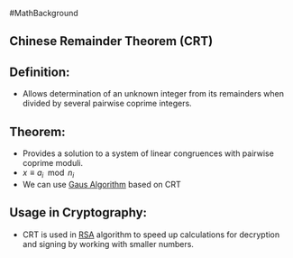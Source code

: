 #MathBackground 
## Chinese Remainder Theorem (CRT)
## Definition:
- Allows determination of an unknown integer from its remainders when divided by several pairwise coprime integers.
## Theorem: 
- Provides a solution to a system of linear congruences with pairwise coprime moduli.
- $x \equiv a_i \mod n_i$
- We can use [Gaus Algorithm](Gaus%20Algorithm.md) based on CRT
## Usage in Cryptography:
- CRT is used in [RSA](RSA.md) algorithm to speed up calculations for decryption and signing by working with smaller numbers.
